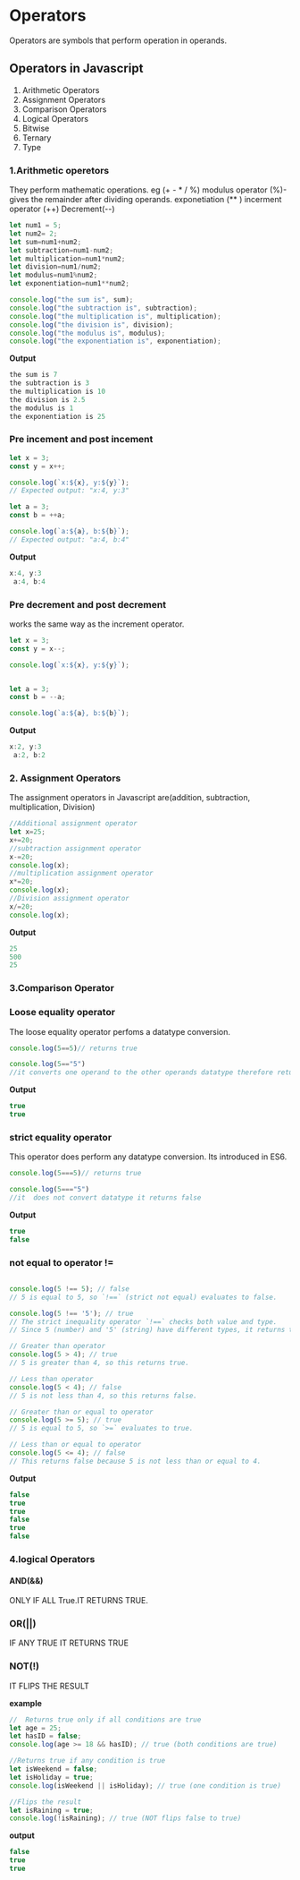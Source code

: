 # Operators
Operators are symbols that perform operation in operands.

## Operators in Javascript

1. Arithmetic Operators
2. Assignment Operators
3. Comparison Operators
4. Logical Operators
5. Bitwise
6. Ternary
7. Type

### 1.Arithmetic operetors
They perform mathematic operations. eg (+ - * / %)
modulus operator (%)-gives the remainder after dividing operands.
exponetiation (** )
incerment operator (++)
Decrement(--)

```js
let num1 = 5;
let num2= 2;
let sum=num1+num2;
let subtraction=num1-num2;
let multiplication=num1*num2;
let division=num1/num2;
let modulus=num1%num2;
let exponentiation=num1**num2;

console.log("the sum is", sum);
console.log("the subtraction is", subtraction);
console.log("the multiplication is", multiplication);
console.log("the division is", division);
console.log("the modulus is", modulus);
console.log("the exponentiation is", exponentiation);
```
**Output**
```js
the sum is 7
the subtraction is 3
the multiplication is 10
the division is 2.5
the modulus is 1
the exponentiation is 25
```

### Pre incement and post incement

```js
let x = 3;
const y = x++;

console.log(`x:${x}, y:${y}`);
// Expected output: "x:4, y:3"

let a = 3;
const b = ++a;

console.log(`a:${a}, b:${b}`);
// Expected output: "a:4, b:4"
```
**Output**
```js
x:4, y:3
 a:4, b:4
```

### Pre decrement and post decrement
works the same way as the increment operator.

```js
let x = 3;
const y = x--;

console.log(`x:${x}, y:${y}`);


let a = 3;
const b = --a;

console.log(`a:${a}, b:${b}`);
```
**Output**
```js
x:2, y:3
 a:2, b:2
```

### 2. Assignment Operators
The assignment operators in Javascript are(addition, subtraction, multiplication, Division)

```js
//Additional assignment operator
let x=25;
x+=20;
//subtraction assignment operator
x-=20;
console.log(x);
//multiplication assignment operator
x*=20;
console.log(x);
//Division assignment operator
x/=20;
console.log(x);


```
**Output**
```js
25
500
25
```
### 3.Comparison Operator
### Loose equality operator
The loose equality operator perfoms a datatype conversion.

```js
console.log(5==5)// returns true

console.log(5=="5")
//it converts one operand to the other operands datatype therefore returns true
```

**Output**
```js
true
true
```

### strict equality operator
This  operator does perform any datatype conversion. Its introduced in ES6.
```js
console.log(5===5)// returns true

console.log(5==="5")
//it  does not convert datatype it returns false
```

**Output**
```js
true
false
```
### not equal to operator != 
```js

console.log(5 !== 5); // false
// 5 is equal to 5, so `!==` (strict not equal) evaluates to false.

console.log(5 !== '5'); // true
// The strict inequality operator `!==` checks both value and type.
// Since 5 (number) and '5' (string) have different types, it returns true.

// Greater than operator
console.log(5 > 4); // true
// 5 is greater than 4, so this returns true.

// Less than operator
console.log(5 < 4); // false
// 5 is not less than 4, so this returns false.

// Greater than or equal to operator
console.log(5 >= 5); // true
// 5 is equal to 5, so `>=` evaluates to true.

// Less than or equal to operator
console.log(5 <= 4); // false
// This returns false because 5 is not less than or equal to 4.

```

**Output**
```js
false
true
true
false
true
false
```

 ### 4.logical Operators
#### AND(&&)
ONLY IF ALL True.IT RETURNS TRUE.
### OR(||)
IF ANY TRUE IT RETURNS TRUE
### NOT(!)
IT FLIPS THE RESULT

**example**
```js
//  Returns true only if all conditions are true
let age = 25;
let hasID = false;
console.log(age >= 18 && hasID); // true (both conditions are true)

//Returns true if any condition is true
let isWeekend = false;
let isHoliday = true;
console.log(isWeekend || isHoliday); // true (one condition is true)

//Flips the result
let isRaining = true;
console.log(!isRaining); // true (NOT flips false to true)
```
**output**
```js
false
true
true
```
